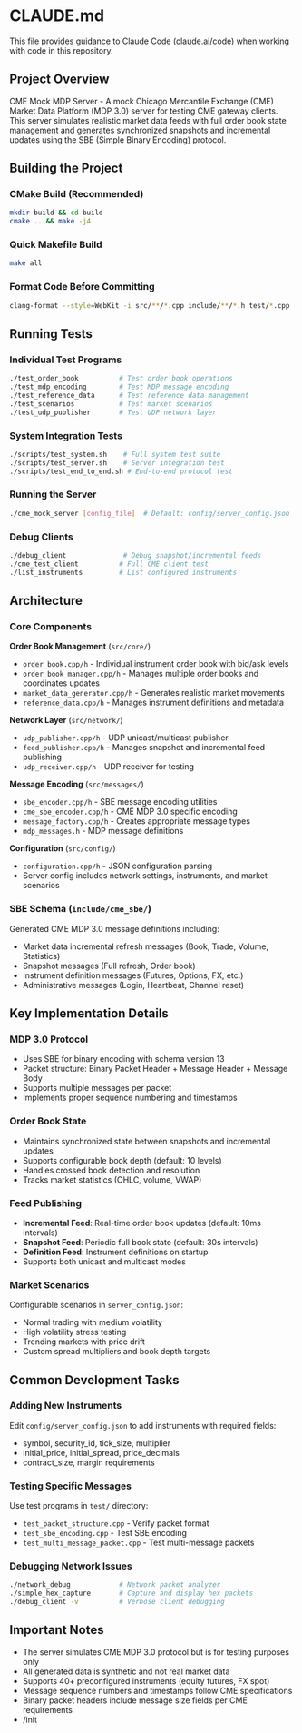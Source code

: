 # CLAUDE.md

This file provides guidance to Claude Code (claude.ai/code) when working with code in this repository.

## Project Overview

CME Mock MDP Server - A mock Chicago Mercantile Exchange (CME) Market Data Platform (MDP 3.0) server for testing CME gateway clients. This server simulates realistic market data feeds with full order book state management and generates synchronized snapshots and incremental updates using the SBE (Simple Binary Encoding) protocol.

## Building the Project

### CMake Build (Recommended)
```bash
mkdir build && cd build
cmake .. && make -j4
```

### Quick Makefile Build
```bash
make all
```

### Format Code Before Committing
```bash
clang-format --style=WebKit -i src/**/*.cpp include/**/*.h test/*.cpp
```

## Running Tests

### Individual Test Programs
```bash
./test_order_book          # Test order book operations
./test_mdp_encoding        # Test MDP message encoding
./test_reference_data      # Test reference data management
./test_scenarios           # Test market scenarios
./test_udp_publisher       # Test UDP network layer
```

### System Integration Tests
```bash
./scripts/test_system.sh    # Full system test suite
./scripts/test_server.sh    # Server integration test
./scripts/test_end_to_end.sh # End-to-end protocol test
```

### Running the Server
```bash
./cme_mock_server [config_file]  # Default: config/server_config.json
```

### Debug Clients
```bash
./debug_client              # Debug snapshot/incremental feeds
./cme_test_client          # Full CME client test
./list_instruments         # List configured instruments
```

## Architecture

### Core Components

**Order Book Management** (`src/core/`)
- `order_book.cpp/h` - Individual instrument order book with bid/ask levels
- `order_book_manager.cpp/h` - Manages multiple order books and coordinates updates
- `market_data_generator.cpp/h` - Generates realistic market movements
- `reference_data.cpp/h` - Manages instrument definitions and metadata

**Network Layer** (`src/network/`)
- `udp_publisher.cpp/h` - UDP unicast/multicast publisher
- `feed_publisher.cpp/h` - Manages snapshot and incremental feed publishing
- `udp_receiver.cpp/h` - UDP receiver for testing

**Message Encoding** (`src/messages/`)
- `sbe_encoder.cpp/h` - SBE message encoding utilities
- `cme_sbe_encoder.cpp/h` - CME MDP 3.0 specific encoding
- `message_factory.cpp/h` - Creates appropriate message types
- `mdp_messages.h` - MDP message definitions

**Configuration** (`src/config/`)
- `configuration.cpp/h` - JSON configuration parsing
- Server config includes network settings, instruments, and market scenarios

### SBE Schema (`include/cme_sbe/`)
Generated CME MDP 3.0 message definitions including:
- Market data incremental refresh messages (Book, Trade, Volume, Statistics)
- Snapshot messages (Full refresh, Order book)
- Instrument definition messages (Futures, Options, FX, etc.)
- Administrative messages (Login, Heartbeat, Channel reset)

## Key Implementation Details

### MDP 3.0 Protocol
- Uses SBE for binary encoding with schema version 13
- Packet structure: Binary Packet Header + Message Header + Message Body
- Supports multiple messages per packet
- Implements proper sequence numbering and timestamps

### Order Book State
- Maintains synchronized state between snapshots and incremental updates
- Supports configurable book depth (default: 10 levels)
- Handles crossed book detection and resolution
- Tracks market statistics (OHLC, volume, VWAP)

### Feed Publishing
- **Incremental Feed**: Real-time order book updates (default: 10ms intervals)
- **Snapshot Feed**: Periodic full book state (default: 30s intervals)
- **Definition Feed**: Instrument definitions on startup
- Supports both unicast and multicast modes

### Market Scenarios
Configurable scenarios in `server_config.json`:
- Normal trading with medium volatility
- High volatility stress testing
- Trending markets with price drift
- Custom spread multipliers and book depth targets

## Common Development Tasks

### Adding New Instruments
Edit `config/server_config.json` to add instruments with required fields:
- symbol, security_id, tick_size, multiplier
- initial_price, initial_spread, price_decimals
- contract_size, margin requirements

### Testing Specific Messages
Use test programs in `test/` directory:
- `test_packet_structure.cpp` - Verify packet format
- `test_sbe_encoding.cpp` - Test SBE encoding
- `test_multi_message_packet.cpp` - Test multi-message packets

### Debugging Network Issues
```bash
./network_debug            # Network packet analyzer
./simple_hex_capture       # Capture and display hex packets
./debug_client -v          # Verbose client debugging
```

## Important Notes

- The server simulates CME MDP 3.0 protocol but is for testing purposes only
- All generated data is synthetic and not real market data
- Supports 40+ preconfigured instruments (equity futures, FX spot)
- Message sequence numbers and timestamps follow CME specifications
- Binary packet headers include message size fields per CME requirements
- /init